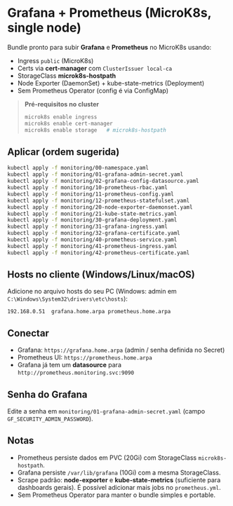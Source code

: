 # Grafana + Prometheus (MicroK8s, single node)

Bundle pronto para subir **Grafana** e **Prometheus** no MicroK8s usando:
- Ingress `public` (MicroK8s)
- Certs via **cert-manager** com `ClusterIssuer local-ca`
- StorageClass **microk8s-hostpath**
- Node Exporter (DaemonSet) + kube-state-metrics (Deployment)
- Sem Prometheus Operator (config é via ConfigMap)

> **Pré-requisitos no cluster**
> ```bash
> microk8s enable ingress
> microk8s enable cert-manager
> microk8s enable storage   # microk8s-hostpath
> ```

## Aplicar (ordem sugerida)

```bash
kubectl apply -f monitoring/00-namespace.yaml
kubectl apply -f monitoring/01-grafana-admin-secret.yaml
kubectl apply -f monitoring/02-grafana-config-datasource.yaml
kubectl apply -f monitoring/10-prometheus-rbac.yaml
kubectl apply -f monitoring/11-prometheus-config.yaml
kubectl apply -f monitoring/12-prometheus-statefulset.yaml
kubectl apply -f monitoring/20-node-exporter-daemonset.yaml
kubectl apply -f monitoring/21-kube-state-metrics.yaml
kubectl apply -f monitoring/30-grafana-deployment.yaml
kubectl apply -f monitoring/31-grafana-ingress.yaml
kubectl apply -f monitoring/32-grafana-certificate.yaml
kubectl apply -f monitoring/40-prometheus-service.yaml
kubectl apply -f monitoring/41-prometheus-ingress.yaml
kubectl apply -f monitoring/42-prometheus-certificate.yaml
```

## Hosts no cliente (Windows/Linux/macOS)
Adicione no arquivo hosts do seu PC (Windows: admin em `C:\Windows\System32\drivers\etc\hosts`):
```
192.168.0.51  grafana.home.arpa prometheus.home.arpa
```

## Conectar
- Grafana: `https://grafana.home.arpa` (admin / senha definida no Secret)
- Prometheus UI: `https://prometheus.home.arpa`
- Grafana já tem um **datasource** para `http://prometheus.monitoring.svc:9090`

## Senha do Grafana
Edite a senha em `monitoring/01-grafana-admin-secret.yaml` (campo `GF_SECURITY_ADMIN_PASSWORD`).

## Notas
- Prometheus persiste dados em PVC (20Gi) com StorageClass `microk8s-hostpath`.
- Grafana persiste `/var/lib/grafana` (10Gi) com a mesma StorageClass.
- Scrape padrão: **node-exporter** e **kube-state-metrics** (suficiente para dashboards gerais). É possível adicionar mais jobs no `prometheus.yml`.
- Sem Prometheus Operator para manter o bundle simples e portable.
